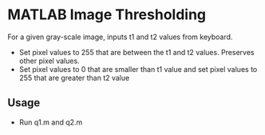# MATLAB Image Thresholding
For a given gray-scale image, inputs t1 and t2 values from keyboard. 
- Set pixel values to 255 that are between the t1 and t2 values. Preserves other pixel values.
- Set pixel values to 0 that are smaller than t1 value and set pixel values to 255 that are greater than t2 value  
## Usage
- Run q1.m and q2.m
